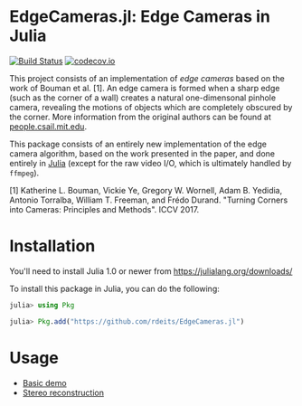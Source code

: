 # EdgeCameras.jl: Edge Cameras in Julia

[![Build Status](https://travis-ci.org/rdeits/EdgeCameras.jl.svg?branch=master)](https://travis-ci.org/rdeits/EdgeCameras.jl)
[![codecov.io](https://codecov.io/github/rdeits/EdgeCameras.jl/coverage.svg?branch=master)](https://codecov.io/github/rdeits/EdgeCameras.jl?branch=master)

This project consists of an implementation of *edge cameras* based on the work of Bouman et al. [1]. An edge camera is formed when a sharp edge (such as the corner of a wall) creates a natural one-dimensonal pinhole camera, revealing the motions of objects which are completely obscured by the corner. More information from the original authors can be found at [people.csail.mit.edu](https://people.csail.mit.edu/klbouman/cornercameras.html).

This package consists of an entirely new implementation of the edge camera algorithm, based on the work presented in the paper, and done entirely in [Julia](https://julialang.org/) (except for the raw video I/O, which is ultimately handled by `ffmpeg`).

[1] Katherine L. Bouman, Vickie Ye, Gregory W. Wornell, Adam B. Yedidia, Antonio Torralba, William T. Freeman, and Frédo Durand. "Turning Corners into Cameras: Principles and Methods". ICCV 2017.

# Installation

You'll need to install Julia 1.0 or newer from <https://julialang.org/downloads/>

To install this package in Julia, you can do the following:

```julia
julia> using Pkg

julia> Pkg.add("https://github.com/rdeits/EdgeCameras.jl")
```

# Usage

* [Basic demo](notebooks/demo.ipynb)
* [Stereo reconstruction](notebooks/red_stereo.ipynb)
